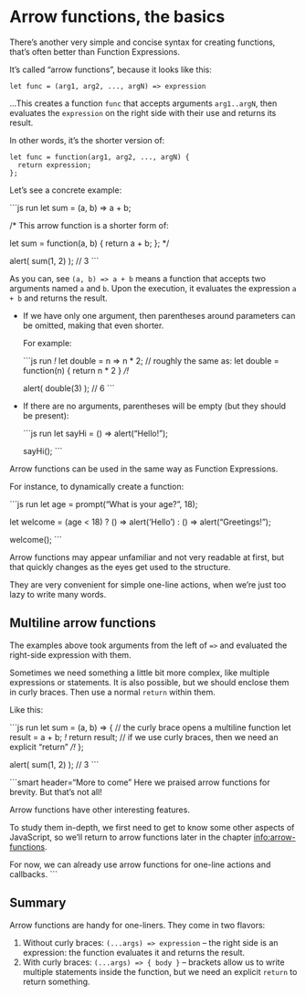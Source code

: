 # Arrow functions, the basics

There’s another very simple and concise syntax for creating functions, that’s often better than Function Expressions.

It’s called “arrow functions”, because it looks like this:

    let func = (arg1, arg2, ..., argN) => expression

…This creates a function `func` that accepts arguments `arg1..argN`, then evaluates the `expression` on the right side with their use and returns its result.

In other words, it’s the shorter version of:

    let func = function(arg1, arg2, ..., argN) {
      return expression;
    };

Let’s see a concrete example:

\`\`\`js run let sum = (a, b) =&gt; a + b;

/\* This arrow function is a shorter form of:

let sum = function(a, b) { return a + b; }; \*/

alert( sum(1, 2) ); // 3 \`\`\`

As you can, see `(a, b) => a + b` means a function that accepts two arguments named `a` and `b`. Upon the execution, it evaluates the expression `a + b` and returns the result.

- If we have only one argument, then parentheses around parameters can be omitted, making that even shorter.

  For example:

  \`\`\`js run _!_ let double = n =&gt; n \* 2; // roughly the same as: let double = function(n) { return n \* 2 } _/!_

  alert( double(3) ); // 6 \`\`\`

- If there are no arguments, parentheses will be empty (but they should be present):

  \`\`\`js run let sayHi = () =&gt; alert(“Hello!”);

  sayHi(); \`\`\`

Arrow functions can be used in the same way as Function Expressions.

For instance, to dynamically create a function:

\`\`\`js run let age = prompt(“What is your age?”, 18);

let welcome = (age &lt; 18) ? () =&gt; alert(‘Hello’) : () =&gt; alert(“Greetings!”);

welcome(); \`\`\`

Arrow functions may appear unfamiliar and not very readable at first, but that quickly changes as the eyes get used to the structure.

They are very convenient for simple one-line actions, when we’re just too lazy to write many words.

## Multiline arrow functions

The examples above took arguments from the left of `=>` and evaluated the right-side expression with them.

Sometimes we need something a little bit more complex, like multiple expressions or statements. It is also possible, but we should enclose them in curly braces. Then use a normal `return` within them.

Like this:

\`\`\`js run let sum = (a, b) =&gt; { // the curly brace opens a multiline function let result = a + b; _!_ return result; // if we use curly braces, then we need an explicit “return” _/!_ };

alert( sum(1, 2) ); // 3 \`\`\`

\`\`\`smart header=“More to come” Here we praised arrow functions for brevity. But that’s not all!

Arrow functions have other interesting features.

To study them in-depth, we first need to get to know some other aspects of JavaScript, so we’ll return to arrow functions later in the chapter <a href="info:arrow-functions" class="uri">info:arrow-functions</a>.

For now, we can already use arrow functions for one-line actions and callbacks. \`\`\`

## Summary

Arrow functions are handy for one-liners. They come in two flavors:

1.  Without curly braces: `(...args) => expression` – the right side is an expression: the function evaluates it and returns the result.
2.  With curly braces: `(...args) => { body }` – brackets allow us to write multiple statements inside the function, but we need an explicit `return` to return something.
